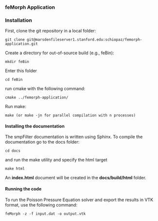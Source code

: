 ### feMorph Application

### Installation

First, clone the git repository in a local folder:

```
git clone git@marsdenfileserver1.stanford.edu:schiopaz/femorph-application.git
```

Create a directory for out-of-source build (e.g., feBin):

```
mkdir feBin
```

Enter this folder 

```
cd feBin
```

run cmake with the following command:

```
cmake ../femorph-application/
```

Run make:

```
make (or make -jn for parallel compilation with n processes)
```

#### Installing the documentation

The smpFilter documentation is written using Sphinx. To compile the documentation go to the docs folder:

```
cd docs
```

and run the make utility and specify the html target

```
make html
```

An **index.html** document will be created in the **docs/build/html** folder.

#### Running the code

To run the Poisson Pressure Equation solver and export the results in VTK format, use the following command:

```
feMorph -z -f input.dat -o output.vtk
```

